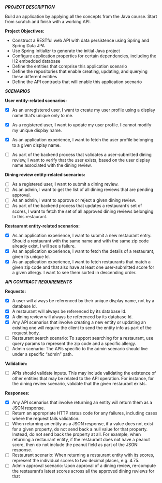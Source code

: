 
***PROJECT DESCRIPTION***

Build an application by applying all the concepts from the Java course. Start from scratch and finish with a working API.

**Project Objectives:**
- Construct a RESTful web API with data persistence using Spring and Spring Data JPA
- Use Spring Initializr to generate the initial Java project
- Configure application properties for certain dependencies, including the H2 embedded database
- Define the entities that comprise this application scenario
- Define the repositories that enable creating, updating, and querying these different entities
- Define the API contracts that will enable this application scenario
  
***SCENARIOS***
  
  **User entity-related scenarios:** 
- [x] As an unregistered user, I want to create my user profile using a display name that’s unique only to me.
- [x] As a registered user, I want to update my user profile. I cannot modify my unique display name.
- [x] As an application experience, I want to fetch the user profile belonging to a given display name.
- [ ] As part of the backend process that validates a user-submitted dining review, I want to verify that the user exists, based on the user display name associated with the dining review.


**Dining review entity-related scenarios:**
- [ ] As a registered user, I want to submit a dining review.
- [ ] As an admin, I want to get the list of all dining reviews that are pending approval.
- [ ] As an admin, I want to approve or reject a given dining review.
- [ ] As part of the backend process that updates a restaurant’s set of scores, I want to fetch the set of all approved dining reviews belonging to this restaurant.

**Restaurant entity-related scenarios:**
- [x] As an application experience, I want to submit a new restaurant entry. Should a restaurant with the same name and with the same zip code already exist, I will see a failure.
- [x] As an application experience, I want to fetch the details of a restaurant, given its unique Id.
- [x] As an application experience, I want to fetch restaurants that match a given zip code and that also have at least one user-submitted score for a given allergy. I want to see them sorted in descending order.

***API CONTRACT REQUIREMENTS***

**Requests:**
- [x] A user will always be referenced by their unique display name, not by a database Id.
- [x] A restaurant will always be referenced by its database Id.
- [x] A dining review will always be referenced by its database Id.
- [x] Any API scenarios that involve creating a new entity or updating an existing one will require the client to send the entity info as part of the request body.
- [ ] Restaurant search scenario: To support searching for a restaurant, use query params to represent the zip code and a specific allergy.
- [ ] Admin scenario: The APIs specific to the admin scenario should live under a specific “admin” path.

**Validation:**
- [ ] APIs should validate inputs. This may include validating the existence of other entities that may be related to the API operation. For instance, for the dining review scenario, validate that the given restaurant exists.

**Responses:**
- [x] Any API scenarios that involve returning an entity will return them as a JSON response.
- [ ] Return an appropriate HTTP status code for any failures, including cases where the request fails validation.
- [ ] When returning an entity as a JSON response, if a value does not exist for a given property, do not send back a null value for that property. Instead, do not send back the property at all. For example, when returning a restaurant entity, if the restaurant does not have a peanut score, then do not include the peanut field as part of the JSON response.
- [ ] Restaurant scenario: When returning a restaurant entity with its scores, represent the individual scores to two decimal places, e.g. 4.75.
- [ ] Admin approval scenario: Upon approval of a dining review, re-compute the restaurant’s latest scores across all the approved dining reviews for that

